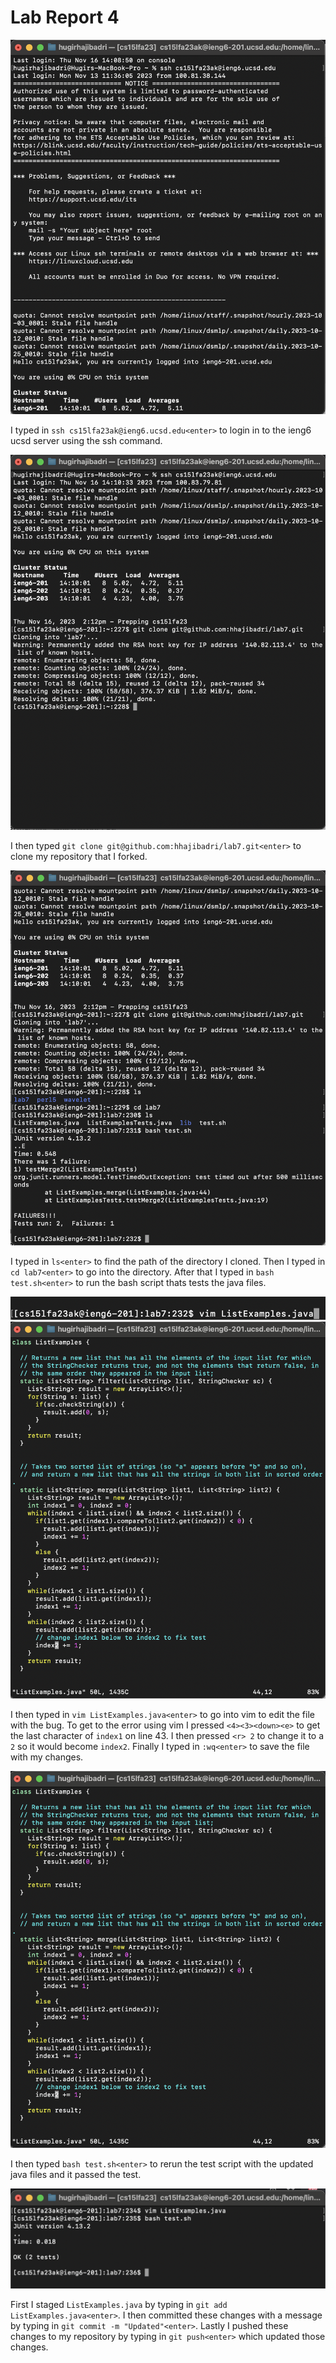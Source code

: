 # Lab Report 4

![Image 1](img1.png)

I typed in `ssh cs15lfa23ak@ieng6.ucsd.edu<enter>` to login in to the ieng6 ucsd server using the ssh command.

![Image 2](img2.png)

I then typed `git clone git@github.com:hhajibadri/lab7.git<enter>` to clone my repository that I forked.

![Image 3](img3.png)

I typed in `ls<enter>` to find the path of the directory I cloned.
Then I typed in `cd lab7<enter>` to go into the directory.
After that I typed in `bash test.sh<enter>` to run the bash script thats tests the java files.

![Image 4](img4.png) ![Image 5](img5.png)

I then typed in `vim ListExamples.java<enter>` to go into vim to edit the file with the bug.
To get to the error using vim I pressed `<4><3><down><e>` to get the last character of `index1` on line 43.
I then pressed `<r> 2` to change it to a `2` so it would become `index2`.
Finally I typed in `:wq<enter>` to save the file with my changes.

![Image 5](img5.png)

I then typed `bash test.sh<enter>` to rerun the test script with the updated java files and it passed the test.

![Image 6](img6.png)

First I staged `ListExamples.java` by typing in `git add ListExamples.java<enter>`.
I then committed these changes with a message by typing in `git commit -m "Updated"<enter>`.
Lastly I pushed these changes to my repository by typing in `git push<enter>` which updated those changes.





